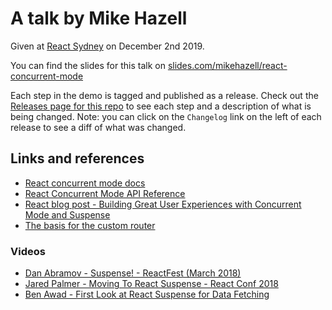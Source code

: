 # A talk by Mike Hazell

Given at [React Sydney](https://beta.cete.io/react-sydney) on December 2nd 2019.

You can find the slides for this talk on [slides.com/mikehazell/react-concurrent-mode](https://slides.com/mikehazell/react-concurrent-mode)

Each step in the demo is tagged and published as a release. Check out the [Releases page for this repo](https://github.com/mikehazell/talk-react-concurrent-mode/releases) to see each step and a description of what is being changed. Note: you can click on the `Changelog` link on the left of each release to see a diff of what was changed.


## Links and references

- [React concurrent mode docs](https://reactjs.org/docs/concurrent-mode-intro.html)
- [React Concurrent Mode API Reference](https://reactjs.org/docs/concurrent-mode-reference.html)
- [React blog post - Building Great User Experiences with Concurrent Mode and Suspense](https://reactjs.org/blog/2019/11/06/building-great-user-experiences-with-concurrent-mode-and-suspense.html)
- [The basis for the custom router](https://github.com/gaearon/suspense-experimental-github-demo/blob/master/src/createRouter.js)

### Videos

- [Dan Abramov - Suspense! - ReactFest (March 2018)](https://www.youtube.com/watch?v=6g3g0Q_XVb4)
- [Jared Palmer - Moving To React Suspense - React Conf 2018](https://www.youtube.com/watch?v=SCQgE4mTnjU)
- [Ben Awad - First Look at React Suspense for Data Fetching](https://www.youtube.com/watch?v=fTFoBr5LJGE)
